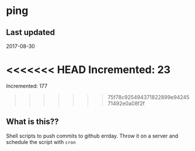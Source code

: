 # ping

## Last updated
2017-08-30

<<<<<<< HEAD
Incremented: 23
=======
Incremented: 177
>>>>>>> 75f78c925494371822899e9424571492e0a08f2f

## What is this?? 
Shell scripts to push commits to github errday. Throw it on a server and schedule the script with `cron`
